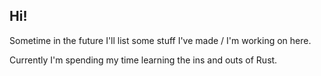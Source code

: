 ## Hi!

Sometime in the future I'll list some stuff I've made / I'm working on here.

Currently I'm spending my time learning the ins and outs of Rust.

